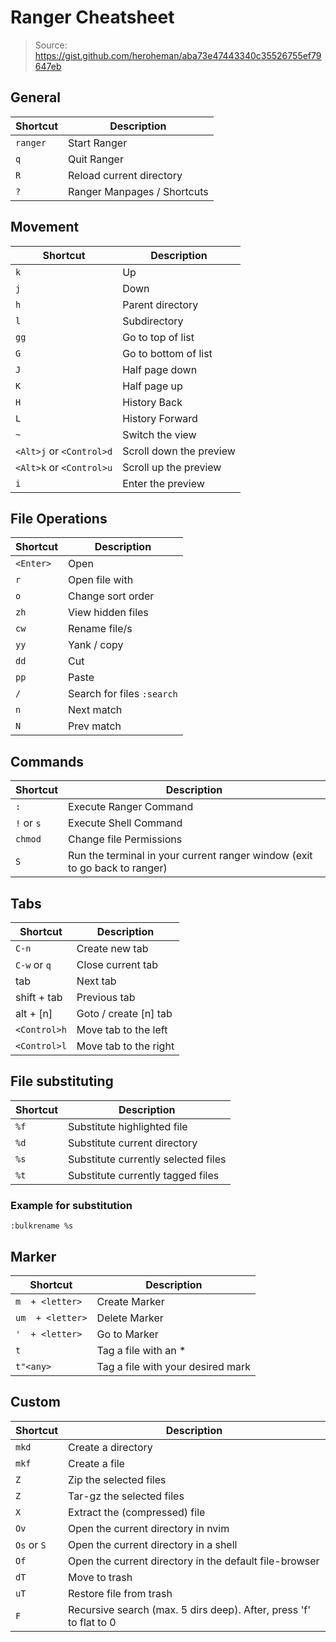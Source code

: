 # Ranger Cheatsheet
> Source: <https://gist.github.com/heroheman/aba73e47443340c35526755ef79647eb>

## General
| Shortcut | Description                 |
|----------|-----------------------------|
| `ranger` | Start Ranger                |
| `q`      | Quit Ranger                 |
| `R`      | Reload current directory    |
| `?`      | Ranger Manpages / Shortcuts |


## Movement
| Shortcut                 | Description             |
|--------------------------|-------------------------|
| `k`                      | Up                      |
| `j`                      | Down                    |
| `h`                      | Parent directory        |
| `l`                      | Subdirectory            |
| `gg`                     | Go to top of list       |
| `G`                      | Go to bottom of list    |
| `J`                      | Half page down          |
| `K`                      | Half page up            |
| `H`                      | History Back            |
| `L`                      | History Forward         |
| `~`                      | Switch the view         |
| `<Alt>j` or `<Control>d` | Scroll down the preview |
| `<Alt>k` or `<Control>u` | Scroll up the preview   |
| `i`                      | Enter the preview       |

## File Operations
| Shortcut   | Description                                    |
|------------|------------------------------------------------|
| `<Enter>`  | Open                                           |
| `r`        | Open file with                                 |
| `o`        | Change sort order                              |
| `zh`       | View hidden files                              |
| `cw`       | Rename file/s                                  |
| `yy`       | Yank / copy                                    |
| `dd`       | Cut                                            |
| `pp`       | Paste                                          |
| `/`        | Search for files `:search`                     |
| `n`        | Next match                                     |
| `N`        | Prev match                                     |


## Commands
| Shortcut   | Description                                                                |
|------------|----------------------------------------------------------------------------|
| `:`        | Execute Ranger Command                                                     |
| `!` or `s` | Execute Shell Command                                                      |
| `chmod`    | Change file Permissions                                                    |
| `S`        | Run the terminal in your current ranger window (exit to go back to ranger) |

## Tabs
| Shortcut     | Description           |
|--------------|-----------------------|
| `C-n`        | Create new tab        |
| `C-w` or `q` | Close current tab     |
| tab          | Next tab              |
| shift + tab  | Previous tab          |
| alt + [n]    | Goto / create [n] tab |
| `<Control>h` | Move tab to the left  |
| `<Control>l` | Move tab to the right |

## File substituting
| Shortcut | Description                         |
|----------|-------------------------------------|
| `%f`     | Substitute highlighted file         |
| `%d`     | Substitute current directory        |
| `%s`     | Substitute currently selected files |
| `%t`     | Substitute currently tagged files   |

### Example for substitution
`:bulkrename %s`

## Marker
| Shortcut         | Description                       |
|------------------|-----------------------------------|
| `m  + <letter>`  | Create Marker                     |
| `um  + <letter>` | Delete Marker                     |
| `'  + <letter>`  | Go to Marker                      |
| `t`              | Tag a file with an *              |
| `t"<any>`        | Tag a file with your desired mark |

## Custom

| Shortcut    | Description                                                        |
|-------------|--------------------------------------------------------------------|
| `mkd`       | Create a directory                                                 |
| `mkf`       | Create a file                                                      |
| `Z`         | Zip the selected files                                             |
| `Z`         | Tar-gz the selected files                                          |
| `X`         | Extract the (compressed) file                                      |
| `Ov`        | Open the current directory in nvim                                 |
| `Os` or `S` | Open the current directory in a shell                              |
| `Of`        | Open the current directory in the default file-browser             |
| `dT`        | Move to trash                                                      |
| `uT`        | Restore file from trash                                            |
| `F`         | Recursive search (max. 5 dirs deep). After, press 'f' to flat to 0 |
